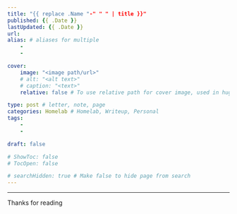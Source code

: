 ```yaml
---
title: "{{ replace .Name "-" " " | title }}"
published: {{ .Date }}
lastUpdated: {{ .Date }}
url:
alias: # aliases for multiple
    - 
    - 

cover:
    image: "<image path/url>"
    # alt: "<alt text>"
    # caption: "<text>"
    relative: false # To use relative path for cover image, used in hugo Page-bundles 

type: post # letter, note, page
categories: Homelab # Homelab, Writeup, Personal
tags:
    - 
    - 

draft: false

# ShowToc: false
# TocOpen: false

# searchHidden: true # Make false to hide page from search
---
```


<!-- MAINCONTENT -->

---

Thanks for reading
